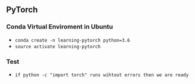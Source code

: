 ## PyTorch

### Conda Virtual Enviroment in Ubuntu
- `conda create -n learning-pytorch python=3.6`
- `source activate learning-pytorch`

### Test

- `if python -c "import torch" runs wihtout errors then we are ready`


